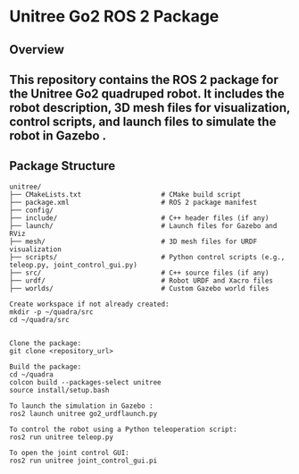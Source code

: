 # Unitree Go2 ROS 2 Package

## Overview

This repository contains the ROS 2 package for the Unitree Go2 quadruped robot. It includes the robot description, 3D mesh files for visualization, control scripts, and launch files to simulate the robot in Gazebo .
---

## Package Structure
```plaintext
unitree/
├── CMakeLists.txt                    # CMake build script
├── package.xml                       # ROS 2 package manifest
├── config/                         
├── include/                          # C++ header files (if any)
├── launch/                           # Launch files for Gazebo and RViz
├── mesh/                             # 3D mesh files for URDF visualization
├── scripts/                          # Python control scripts (e.g., teleop.py, joint_control_gui.py)
├── src/                              # C++ source files (if any)
├── urdf/                             # Robot URDF and Xacro files
├── worlds/                           # Custom Gazebo world files

Create workspace if not already created:
mkdir -p ~/quadra/src
cd ~/quadra/src


Clone the package:
git clone <repository_url>

Build the package:
cd ~/quadra
colcon build --packages-select unitree
source install/setup.bash

To launch the simulation in Gazebo :
ros2 launch unitree go2_urdflaunch.py

To control the robot using a Python teleoperation script:
ros2 run unitree teleop.py

To open the joint control GUI:
ros2 run unitree joint_control_gui.pi
